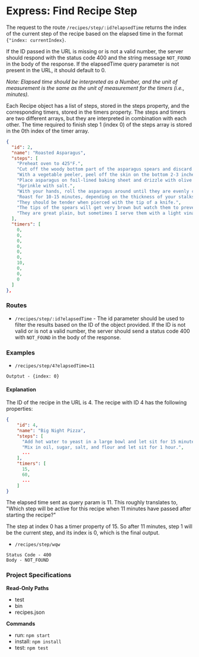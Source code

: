 # Express: Find Recipe Step

The request to the route `/recipes/step/:id?elapsedTime` returns the index of the current step of the recipe based on the elapsed time in the format `{"index: currentIndex}`. 

If the ID passed in the URL is missing or is not a valid number, the server should respond with the status code 400 and the string message `NOT_FOUND` in the body of the response. If the elapsedTime query parameter is not present in the URL, it should default to 0.


_Note: Elapsed time should be interpreted as a Number, and the unit of measurement is the same as the unit of measurement for the timers (i.e., minutes)._

Each Recipe object has a list of steps, stored in the steps property, and the corresponding timers, stored in the timers property. The steps and timers are two different arrays, but they are interpreted in combination with each other. The time required to finish step 1 (index 0) of the steps array is stored in the 0th index of the timer array.

```json
{
  "id": 2,
  "name": "Roasted Asparagus",
  "steps": [
    "Preheat oven to 425°F.",
    "Cut off the woody bottom part of the asparagus spears and discard.",
    "With a vegetable peeler, peel off the skin on the bottom 2-3 inches of the spears (this keeps the asparagus from being all and if you eat asparagus you know what I mean by that).",
    "Place asparagus on foil-lined baking sheet and drizzle with olive oil.",
    "Sprinkle with salt.",
    "With your hands, roll the asparagus around until they are evenly coated with oil and salt.",
    "Roast for 10-15 minutes, depending on the thickness of your stalks and how tender you like them.",
    "They should be tender when pierced with the tip of a knife.",
    "The tips of the spears will get very brown but watch them to prevent burning.",
    "They are great plain, but sometimes I serve them with a light vinaigrette if we need something acidic to balance out our meal."
  ],
  "timers": [
    0,
    0,
    0,
    0,
    0,
    0,
    10,
    0,
    0,
    0
  ]
},
```
     
### Routes
- `/recipes/step/:id?elapsedTime` - The id parameter should be used to filter the results based on the ID of the object provided. If the ID is not valid or is not a valid number, the server should send a status code 400 with `NOT_FOUND` in the body of the response.

### Examples
- `/recipes/step/4?elapsedTime=11`
```text
Outptut - {index: 0}
```

#### Explanation
The ID of the recipe in the URL is 4. The recipe with ID 4 has the following properties:
```json
{
    "id": 4,
    "name": "Big Night Pizza",
    "steps": [
      "Add hot water to yeast in a large bowl and let sit for 15 minutes.",
      "Mix in oil, sugar, salt, and flour and let sit for 1 hour.",
      ...
    ],
    "timers": [
      15,
      60,
      ...
    ]
}
```


The elapsed time sent as query param is 11. This roughly translates to, "Which step will be active for this recipe when 11 minutes have passed after starting the recipe?"

The step at index 0 has a timer property of 15. So after 11 minutes, step 1 will be the current step, and its index is 0, which is the final output.

- `/recipes/step/wqw`
```text
Status Code - 400
Body - NOT_FOUND
```

### Project Specifications

**Read-Only Paths**
- test
- bin
- recipes.json

**Commands**
- run: `npm start`
- install: `npm install`
- test: `npm test`